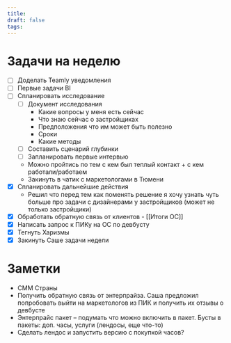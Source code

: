 ```yaml
---
title: 
draft: false
tags:
---
```


# Задачи на неделю
- [ ] Доделать Teamly уведомления
- [ ] Первые задачи BI
- [ ] Спланировать исследование
	- [ ] Документ исследования
		- Какие вопросы у меня есть сейчас
		- Что знаю сейчас о застройщиках
		- Предположения что им может быть полезно
		- Сроки
		- Какие методы
	- [ ] Составить сценарий глубинки
	- [ ] Запланировать первые интервью
	- Можно пройтись по тем с кем был теплый контакт + с кем работали/работаем
	- Закинуть в чатик с маркетологами в Тюмени
- [x] Спланировать дальнейшие действия
	- Решил что перед тем как поменять решение я хочу узнать чуть больше про задачи с дизайнерами у застройщиков (может не только застройщики)
- [x] Обработать обратную связь от клиентов - [[Итоги ОС]]
- [x] Написать запрос к ПИКу на ОС по девбусту
- [x] Тегнуть Харизмы
- [x] Закинуть Саше задачи недели

# Заметки
- СММ Страны
- Получить обратную связь от энтерпрайза. Саша предложил попробовать выйти на маркетологов из ПИК и получить их отзывы о девбусте
- Энтерпрайс пакет – подумать что можно включить в пакет. Бусты в пакеты: доп. часы, услуги (лендосы, еще что-то)
- Сделать лендос и запустить версию с покупкой часов?